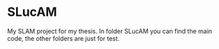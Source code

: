 # SLucAM
My SLAM project for my thesis.
In folder SLucAM you can find the main code, the other folders are just for test.
